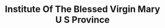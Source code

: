 ---
layout: repo
title: "Institute Of The Blessed Virgin Mary U S Province"
id: 15760
permalink: repos/15760/
---